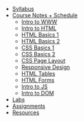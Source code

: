 - [Syllabus](syllabus.md)
- [Course Notes + Schedule](home.md)
  - [Intro to WWW](-intro-to-www.md)
  - [Intro to HTML](-intro-to-html.md)
  - [HTML Basics 1](-html-basics-1.md)
  - [HTML Basics 2](-html-basics-2.md)
  - [CSS Basics 1](-css-basics-1.md)
  - [CSS Basics 2](-css-basics-2.md)
  - [CSS Page Layout](-css-page-layout.md)
  - [Responsive Design](-responsive-web.md)
  - [HTML Tables](-html-tables.md)
  - [HTML Forms](-html-forms.md)
  - [Intro to JS](-intro-to-js.md)
  - [Intro to DOM](-intro-to-dom.md)
- [Labs](labs.md)
- [Assignments](assignments.md)
- [Resources](resources.md)

<!-- <form action="https://github.com/hibbitts-design/docsify-open-course-starter-kit/generate" target="_blank">
  <input type="submit" value="Use this Template on GitHub" style="cursor: pointer;margin-top:12px;padding:8px;background-color:#FFFFFF;border:1px solid #0374B5;border-radius:.25rem;color:#0374B5;display:inline-block;text-align:center;text-decoration:none;width:250px;-webkit-text-size-adjust:none;mso-hide:all;" />
</form> -->
